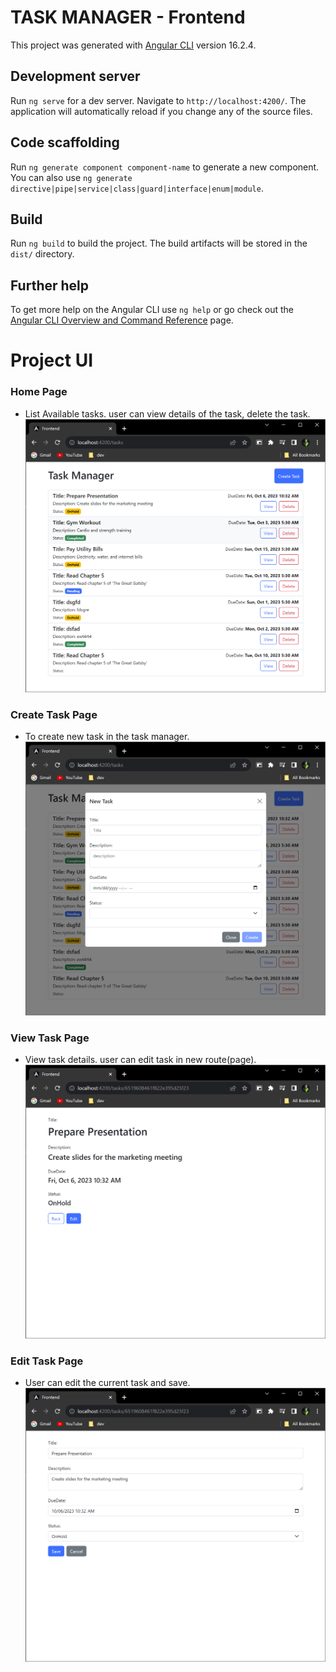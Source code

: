 # TASK MANAGER - Frontend

This project was generated with [Angular CLI](https://github.com/angular/angular-cli) version 16.2.4.

## Development server

Run `ng serve` for a dev server. Navigate to `http://localhost:4200/`. The application will automatically reload if you change any of the source files.

## Code scaffolding

Run `ng generate component component-name` to generate a new component. You can also use `ng generate directive|pipe|service|class|guard|interface|enum|module`.

## Build

Run `ng build` to build the project. The build artifacts will be stored in the `dist/` directory.

## Further help

To get more help on the Angular CLI use `ng help` or go check out the [Angular CLI Overview and Command Reference](https://angular.io/cli) page.

# Project UI

### Home Page

- List Available tasks. user can view details of the task, delete the task.
  ![Home Page](./src/assets/images/HomePage.png)

### Create Task Page

- To create new task in the task manager.
  ![Create Task](./src/assets/images/CreateTask.png)

### View Task Page

- View task details. user can edit task in new route(page).
  ![View Task](./src/assets/images/ViewTask.png)

### Edit Task Page

- User can edit the current task and save.
  ![Edit Task](./src/assets/images/EditTask.png)
